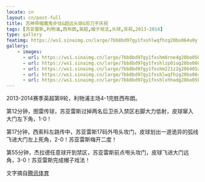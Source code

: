 ```yaml
---
locate: cn
layout: cn/post-full
title: 苏神带帽魔鬼步伐&超远头球&剪刀手庆祝
tags: [苏亚雷斯,利物浦,西布朗,英超,帽子戏法,头球,庆祝,2013-2014]
type: gallery
featimg: https://ws1.sinaimg.cn/large/7bb8bd97gy1fxshlwqfhzg20bo064u0y.gif
gallery:
    - images:
      - url: https://ws1.sinaimg.cn/large/7bb8bd97gy1fxshm0rne4g20bo050u0z.gif
      - url: https://ws1.sinaimg.cn/large/7bb8bd97gy1fxshlzp0iug20bo0601kz.gif
      - url: https://ws1.sinaimg.cn/large/7bb8bd97gy1fxshm221z2g20b405a7wk.gif
      - url: https://ws1.sinaimg.cn/large/7bb8bd97gy1fxshlwqfhzg20bo064u0y.gif
      - url: https://ws1.sinaimg.cn/large/7bb8bd97gy1fxshlxhhadg20bo05ku0z.gif
---
```


2013-2014赛季英超第9轮，利物浦主场4-1完胜西布朗。

第12分钟，图雷传球，苏亚雷斯过掉两名后卫杀入禁区右脚大力低射，皮球窜入大门左下角，1-0！

第17分钟，西索科左路传中，苏亚雷斯17码外甩头攻门，皮球划出一道诡异的弧线飞进大门左上死角，2-0！苏亚雷斯梅开二度！

第55分钟，杰拉德任意球开到禁区，苏亚雷斯前点甩头攻门，皮球飞进大门远角，3-0！苏亚雷斯完成帽子戏法！

文字摘自[腾讯体育](http://sports.qq.com/a/20131026/007230.htm)